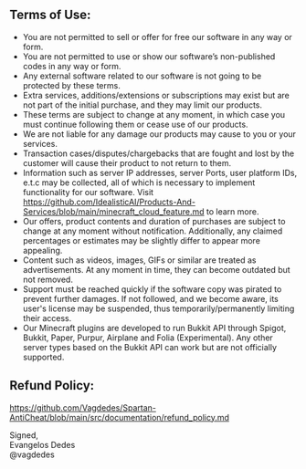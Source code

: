 ## Terms of Use:
* You are not permitted to sell or offer for free our software in any way or form.
* You are not permitted to use or show our software’s non-published codes in any way or form.
* Any external software related to our software is not going to be protected by these terms.
* Extra services, additions/extensions or subscriptions may exist but are not part of the initial purchase, and they may limit our products.
* These terms are subject to change at any moment, in which case you must continue following them or cease use of our products.
* We are not liable for any damage our products may cause to you or your services.
* Transaction cases/disputes/chargebacks that are fought and lost by the customer will cause their product to not return to them.
* Information such as server IP addresses, server Ports, user platform IDs, e.t.c may be collected, all of which is necessary to implement functionality for our software. Visit https://github.com/IdealisticAI/Products-And-Services/blob/main/minecraft_cloud_feature.md to learn more.
* Our offers, product contents and duration of purchases are subject to change at any moment without notification. Additionally, any claimed percentages or estimates may be slightly differ to appear more appealing.
* Content such as videos, images, GIFs or similar are treated as advertisements. At any moment in time, they can become outdated but not removed.
* Support must be reached quickly if the software copy was pirated to prevent further damages. If not followed, and we become aware, its user's license may be suspended, thus temporarily/permanently limiting their access.
* Our Minecraft plugins are developed to run Bukkit API through Spigot, Bukkit, Paper, Purpur, Airplane and Folia (Experimental). Any other server types based on the Bukkit API can work but are not officially supported.
    
## Refund Policy:
https://github.com/Vagdedes/Spartan-AntiCheat/blob/main/src/documentation/refund_policy.md

Signed,<br>
Evangelos Dedes<br>
@vagdedes
